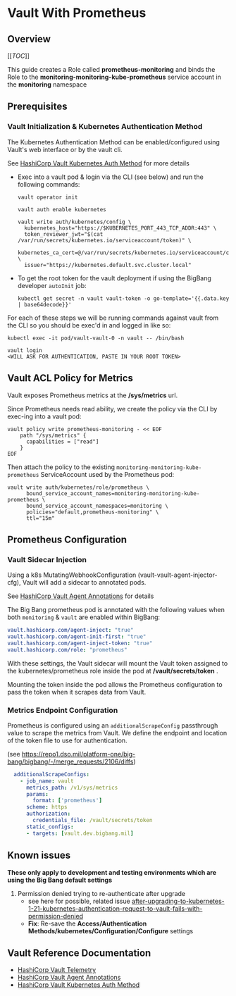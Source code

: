 # Vault With Prometheus

## Overview

[[_TOC_]]

This guide creates a Role called **prometheus-monitoring** and binds the Role to the **monitoring-monitoring-kube-prometheus** service account in the **monitoring** namespace

## Prerequisites

### Vault Initialization & Kubernetes Authentication Method

The Kubernetes Authentication Method can be enabled/configured using Vault's web interface or by the vault cli.

See [HashiCorp Vault Kubernetes Auth Method](https://www.vaultproject.io/docs/auth/kubernetes) for more details

* Exec into a vault pod & login via the CLI (see below) and run the following commands:

  ```shell
  vault operator init

  vault auth enable kubernetes
  
  vault write auth/kubernetes/config \
    kubernetes_host="https://$KUBERNETES_PORT_443_TCP_ADDR:443" \
    token_reviewer_jwt="$(cat /var/run/secrets/kubernetes.io/serviceaccount/token)" \
    kubernetes_ca_cert=@/var/run/secrets/kubernetes.io/serviceaccount/ca.crt \
    issuer="https://kubernetes.default.svc.cluster.local" 
  ```

* To get the root token for the vault deployment if using the BigBang developer `autoInit` job:

  ```shell
  kubectl get secret -n vault vault-token -o go-template='{{.data.key | base64decode}}'
  ```

For each of these steps we will be running commands against vault from the CLI so you should be exec'd in and logged in like so:

```shell
kubectl exec -it pod/vault-vault-0 -n vault -- /bin/bash

vault login
<WILL ASK FOR AUTHENTICATION, PASTE IN YOUR ROOT TOKEN>
```

## Vault ACL Policy for Metrics

Vault exposes Prometheus metrics at the **/sys/metrics** url.

Since Prometheus needs read ability, we create the policy via the CLI by exec-ing into a vault pod:

```shell
vault policy write prometheus-monitoring - << EOF
    path "/sys/metrics" {
      capabilities = ["read"]
    }
EOF
```

Then attach the policy to the existing `monitoring-monitoring-kube-prometheus` ServiceAccount used by the Prometheus pod:

```shell
vault write auth/kubernetes/role/prometheus \
      bound_service_account_names=monitoring-monitoring-kube-prometheus \
      bound_service_account_namespaces=monitoring \
      policies="default,prometheus-monitoring" \
      ttl="15m"
```

## Prometheus Configuration
### Vault Sidecar Injection

Using a k8s MutatingWebhookConfiguration (vault-vault-agent-injector-cfg), Vault will add a sidecar to annotated pods.

See [HashiCorp Vault Agent Annotations](https://www.vaultproject.io/docs/platform/k8s/injector/annotations#agent-annotations) for details

The Big Bang prometheus pod is annotated with the following values when both `monitoring` & `vault` are enabled within BigBang:

```yaml
vault.hashicorp.com/agent-inject: "true"
vault.hashicorp.com/agent-init-first: "true"
vault.hashicorp.com/agent-inject-token: "true"
vault.hashicorp.com/role: "prometheus"
```

With these settings, the Vault sidecar will mount the Vault token assigned to the kubernetes/prometheus role inside the pod at **/vault/secrets/token** .

Mounting the token inside the pod allows the Prometheus configuration to pass the token when it scrapes data from Vault.

### Metrics Endpoint Configuration

Prometheus is configured using an `additionalScrapeConfig` passthrough value to scrape the metrics from Vault.  We define the endpoint and location of the token file to use for authentication.

(see https://repo1.dso.mil/platform-one/big-bang/bigbang/-/merge_requests/2106/diffs)

```yaml
  additionalScrapeConfigs:
    - job_name: vault
      metrics_path: /v1/sys/metrics
      params:
        format: ['prometheus']
      scheme: https
      authorization:
        credentials_file: /vault/secrets/token
      static_configs:
      - targets: [vault.dev.bigbang.mil]
```

## Known issues

**These only apply to development and testing environments which are using the Big Bang default settings**

1. Permission denied trying to re-authenticate after upgrade
    * see here for possible, related issue [after-upgrading-to-kubernetes-1-21-kubernetes-authentication-request-to-vault-fails-with-permission-denied](https://discuss.hashicorp.com/t/after-upgrading-to-kubernetes-1-21-kubernetes-authentication-request-to-vault-fails-with-permission-denied/29392)
    * **Fix**: Re-save the **Access/Authentication Methods/kubernetes/Configuration/Configure** settings

## Vault Reference Documentation

* [HashiCorp Vault Telemetry](https://www.vaultproject.io/docs/configuration/telemetry#prometheus)
* [HashiCorp Vault Agent Annotations](https://www.vaultproject.io/docs/platform/k8s/injector/annotations#agent-annotations)
* [HashiCorp Vault Kubernetes Auth Method](https://www.vaultproject.io/docs/auth/kubernetes)

